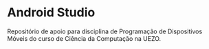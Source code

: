 # Android Studio
Repositório de apoio para disciplina de Programação de Dispositivos Móveis do curso de Ciência da Computação na UEZO.
